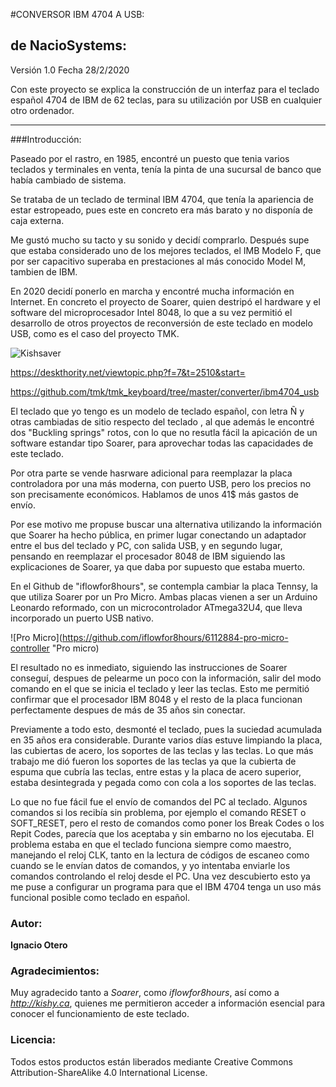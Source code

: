 #CONVERSOR IBM 4704 A USB:

## de NacioSystems:

Versión 1.0
Fecha 28/2/2020

Con este proyecto se explica la construcción de un interfaz para el teclado español 4704 de IBM de 62 teclas, para su utilización por USB en cualquier otro ordenador. 

---

###Introducción:


Paseado por el rastro, en 1985, encontré un puesto que tenia varios teclados y terminales en venta, tenía la pinta de una sucursal de banco que había cambiado de sistema.

Se trataba de un teclado de terminal IBM 4704, que tenía la apariencia de estar estropeado, pues este en concreto era más barato y no disponía de caja externa.

Me gustó mucho su tacto y su sonido y decidí comprarlo. Después supe que estaba considerado uno de los mejores teclados, el IMB Modelo F, que por ser capacitivo superaba en prestaciones al más conocido Model M, tambien de IBM.

En 2020 decidí ponerlo en marcha y encontré mucha información en Internet. En concreto el proyecto de Soarer, quien destripó el hardware y el software del microprocesador Intel 8048, lo que a su vez permitió el desarrollo de otros proyectos de reconversión de este teclado en modelo USB, como es el caso del proyecto TMK.

![Kishsaver](https://github.com/NacioSystems/IBM-4704-KEYBOARD/blob/master/Imagenes/Teclado%20Completo.jpg "Pruebas conexión")


https://deskthority.net/viewtopic.php?f=7&t=2510&start=

https://github.com/tmk/tmk_keyboard/tree/master/converter/ibm4704_usb

El teclado que yo tengo es un modelo de teclado español, con letra Ñ y otras cambiadas de sitio respecto del teclado , al que además le encontré dos "Buckling springs" rotos, con lo que no resutla fácil la apicación de un software estandar tipo Soarer, para aprovechar todas las capacidades de este teclado. 

Por otra parte se vende hasrware adicional para reemplazar la placa controladora por una más moderna, con puerto USB, pero los precios no son precisamente económicos. Hablamos de unos 41$ más gastos de envío. 

Por ese motivo me propuse buscar una alternativa utilizando la información que Soarer ha hecho pública, en primer lugar conectando un adaptador entre el bus del teclado y PC, con salida USB, y en segundo lugar, pensando en reemplazar el procesador 8048 de IBM siguiendo las explicaciones de Soarer, ya que daba por supuesto que estaba muerto.

En el Github de "iflowfor8hours", se contempla cambiar la placa Tennsy, la que utiliza Soarer por un Pro Micro. Ambas placas vienen a ser un Arduino Leonardo reformado, con un microcontrolador ATmega32U4, que lleva incorporado un puerto USB nativo.

![Pro Micro](https://github.com/iflowfor8hours/6112884-pro-micro-controller "Pro micro)

El resultado no es inmediato, siguiendo las instrucciones de Soarer conseguí, despues de pelearme un poco con la información, salir del modo comando en el que se inicia el teclado y leer las teclas. Esto me permitió confirmar que el procesador IBM 8048 y el resto de la placa funcionan perfectamente despues de más de 35 años sin conectar.

Previamente a todo esto, desmonté el teclado, pues la suciedad acumulada en 35 años era considerable. Durante varios días estuve limpiando la placa, las cubiertas de acero, los soportes de las teclas y las teclas. Lo que más trabajo me dió fueron los soportes de las teclas ya que la cubierta de espuma que cubría  las teclas, entre estas y la placa de acero superior, estaba desintegrada y pegada como con cola a los soportes de las teclas.

Lo que no fue fácil fue el envío de comandos del PC al teclado. Algunos comandos si los recibía sin problema, por ejemplo el comando RESET o SOFT_RESET, pero el resto de comandos como poner los Break Codes o los Repit Codes, parecía que los aceptaba y sin embarno no los ejecutaba. El problema estaba en que el teclado funciona siempre como maestro, manejando el reloj CLK, tanto en la lectura de códigos de escaneo como cuando se le envían datos de comandos, y yo intentaba enviarle los comandos controlando el reloj desde el PC. Una vez descubierto esto ya me puse a configurar un programa para que el IBM 4704 tenga un uso más funcional posible como teclado en español.


### Autor:
**Ignacio Otero**

### Agradecimientos:

Muy agradecido tanto a _*Soarer*_, como _*iflowfor8hours*_, así como a _*http://kishy.ca*_, quienes me permitieron acceder a información esencial para conocer el funcionamiento de este teclado.

### Licencia:
Todos estos productos están liberados mediante Creative Commons Attribution-ShareAlike 4.0 International License.




